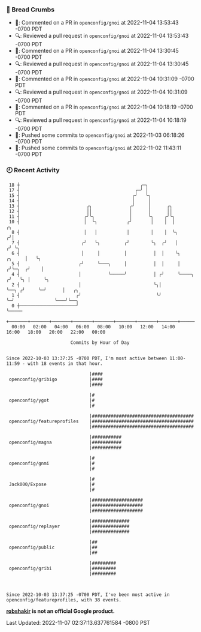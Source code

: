 ### 🍞 Bread Crumbs

 * 💬: Commented on a PR in  `openconfig/gnoi` at 2022-11-04 13:53:43 -0700 PDT
 * 🔍: Reviewed a pull request in  `openconfig/gnoi` at 2022-11-04 13:53:43 -0700 PDT
 * 💬: Commented on a PR in  `openconfig/gnoi` at 2022-11-04 13:30:45 -0700 PDT
 * 🔍: Reviewed a pull request in  `openconfig/gnoi` at 2022-11-04 13:30:45 -0700 PDT
 * 💬: Commented on a PR in  `openconfig/gnoi` at 2022-11-04 10:31:09 -0700 PDT
 * 🔍: Reviewed a pull request in  `openconfig/gnoi` at 2022-11-04 10:31:09 -0700 PDT
 * 💬: Commented on a PR in  `openconfig/gnoi` at 2022-11-04 10:18:19 -0700 PDT
 * 🔍: Reviewed a pull request in  `openconfig/gnoi` at 2022-11-04 10:18:19 -0700 PDT
 * 🚢: Pushed some commits to `openconfig/gnoi` at 2022-11-03 06:18:26 -0700 PDT
 * 🚢: Pushed some commits to `openconfig/gnoi` at 2022-11-02 11:43:11 -0700 PDT

### 🕘 Recent Activity
```
 18 ┼                                             ╭─╮
 17 ┤                                           ╭─╯ │
 15 ┤                                          ╭╯   ╰╮
 14 ┤                                          │     │
 13 ┤                         ╭╮              ╭╯     │      ╭╮
 12 ┤                         ││              │      │      ││
 11 ┤                        ╭╯╰╮             │      ╰╮    ╭╯╰╮
 10 ┤                        │  ╰╮           ╭╯       │    │  │                       ╭╮
  8 ┤                        │   │           │        │    │  ╰╮                     ╭╯│
  7 ┤                       ╭╯   ╰╮         ╭╯        ╰╮  ╭╯   │                    ╭╯ ╰╮
  6 ┤                       │     │         │          │  │    ╰╮            ╭╮     │   ╰╮
  5 ┤                      ╭╯     ╰───╮     │          │  │     │           ╭╯╰─╮  ╭╯    │
  4 ┤                      │          ╰─────╯          │ ╭╯     ╰────╮     ╭╯   ╰╮ │     ╰╮
  2 ┤                      │                           ╰╮│           ╰──╮ ╭╯     ╰─╯      │   ╭╮
  1 ┤                     ╭╯                            ╰╯              ╰─╯               ╰───╯╰──╮
  0 ┼─────────────────────╯                                                                       ╰─────
    +───────+───────+───────+───────+───────+───────+───────+───────+───────+───────+───────+───────+────
  00:00   02:00   04:00   06:00   08:00   10:00   12:00   14:00   16:00   18:00   20:00   22:00   00:00   

						Commits by Hour of Day


Since 2022-10-03 13:37:25 -0700 PDT, I'm most active between 11:00-11:59 - with 18 events in that hour.

```



```
                               |####
 openconfig/gribigo            |####
                               |####

                               |#
 openconfig/ygot               |#
                               |#

                               |######################################
 openconfig/featureprofiles    |######################################
                               |######################################

                               |###########
 openconfig/magna              |###########
                               |###########

                               |#
 openconfig/gnmi               |#
                               |#

                               |#
 Jack000/Expose                |#
                               |#

                               |###################
 openconfig/gnoi               |###################
                               |###################

                               |##############
 openconfig/replayer           |##############
                               |##############

                               |##
 openconfig/public             |##
                               |##

                               |#########
 openconfig/gribi              |#########
                               |#########



Since 2022-10-03 13:37:25 -0700 PDT, I've been most active in openconfig/featureprofiles, with 38 events.

```
**[robshakir](mailto:robjs@google.com) is not an official Google product.**  


Last Updated: 2022-11-07 02:37:13.637761584 -0800 PST
